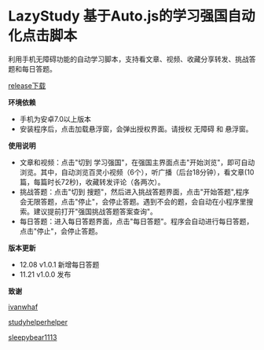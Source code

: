 # LazyStudy 基于Auto.js的学习强国自动化点击脚本
利用手机无障碍功能的自动学习脚本，支持看文章、视频、收藏分享转发、挑战答题和每日答题。

[release下载](https://github.com/lgpersonal/LazyStudy/releases/)

**环境依赖**

- 手机为安卓7.0以上版本
- 安装程序后，点击加载悬浮窗，会弹出授权界面。请授权 无障碍 和 悬浮窗。

**使用说明**

- 文章和视频：点击"切到 学习强国"，在强国主界面点击"开始浏览"，即可自动浏览。其中，自动浏览百灵小视频（6个），听广播（后台18分钟），看文章(10篇，每篇时长72秒)，收藏转发评论（各两次）。
- 挑战答题：点击"切到 搜题"，然后进入挑战答题界面，点击"开始答题",程序会无限答题，点击"停止"，会停止答题。遇到不会的题，会自动在小程序里搜索。建议提前打开"强国挑战答题答案查询"。
- 每日答题：进入每日答题界面，点击"每日答题"。程序会自动进行每日答题，点击"停止"，会停止答题。

**版本更新**

- 12.08 v1.0.1 新增每日答题
- 11.21 v1.0.0 发布

**致谢**

[ivanwhaf](https://github.com/ivanwhaf/xxqg-helper)

[studyhelperhelper](https://github.com/studyhelperhelper/studyhelper)

[sleepybear1113](https://github.com/sleepybear1113/taobaoVisitingVenues)

